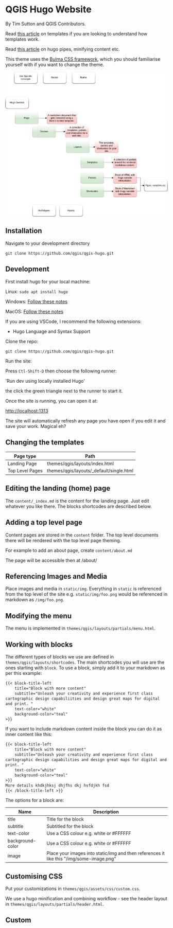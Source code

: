 # QGIS Hugo Website

By Tim Sutton and QGIS Contributors.

Read [this article](https://cloudcannon.com/blog/the-ultimate-guide-to-hugo-sections/) on templates if you are looking to understand how templates work.

Read [this article](https://www.regisphilibert.com/blog/2018/07/hugo-pipes-and-asset-processing-pipeline/) on hugo pipes, minifying content etc.

This theme uses the [Bulma CSS framework](https://bulma.io/), which you should familiarise
yourself with if you want to change the theme.

![Overview diagram](img/hugo-overview.drawio.png)

## Installation

Navigate to your development directory

```
git clone https://github.com/qgis/qgis-hugo.git
```

## Development

First install hugo for your local machine:

Linux: ``sudo apt install hugo``

Windows: [Follow these notes](https://gohugo.io/installation/windows/)

MacOS: [Follow these notes](https://gohugo.io/installation/macos/)

If you are using VSCode, I recommend the following extensions:

* Hugo Language and Syntax Support

Clone the repo:

```
git clone https://github.com/qgis/qgis-hugo.git
```

Run the site:

Press ```Ctl-Shift-D``` then choose the following runner:

'Run dev using locally installed Hugo'

the click the green triangle next to  the runner to start it.

Once the site is running, you can open it at:

<http://localhost:1313>

The site will automatically refresh any page you have open if you edit it and save your work. Magical eh?

## Changing the templates

Page type | Path
----------|---------------
Landing Page | themes/qgis/layouts/index.html
Top Level Pages | themes/qgis/layouts/_default/single.html

## Editing the landing (home) page

The ``content/_index.md`` is the content for the landing page. Just edit whatever you like there. The blocks shortcodes are described below.

## Adding a top level page

Content pages are stored in the ``content`` folder. The top level documents there will be rendered with the top level page theming.

For example to add an about page, create ``content/about.md``

The page will be accessible then at /about/

## Referencing Images and Media

Place images and media in ```static/img```. Everything in ```static``` is referenced
from the top level of the site e.g.  ```static/img/foo.png``` would be referenced in
markdown as ```/img/foo.png```.

## Modifying the menu

The menu is implemented in ```themes/qgis/layouts/partials/menu.html```.

## Working with blocks

The different types of blocks we use are defined in ```themes/qgis/layouts/shortcodes```. The main shortcodes you will use are the ones starting with ```block```. To use a block, simply add it to your markdown as per this example:

```
{{< block-title-left
    title="Block with more content"
    subtitle="Unleash your creativity and experience first class cartographic design capabiliities and design great maps for digital and print. "
    text-color="white"
    background-color="teal"
>}}
```

If you want to include markdown content inside the block you can do it as inner content like this:

```
{{< block-title-left
    title="Block with more content"
    subtitle="Unleash your creativity and experience first class cartographic design capabilities and design great maps for digital and print. "
    text-color="white"
    background-color="teal"
>}}
More details khdkjhksj dhjfhs dkj hsfdjkh fsd
{{< /block-title-left >}}
```

The options for a block are:

Name | Description
-----|-------------
title | Title for the block
subtitle | Subtitled for the block
text-color | Use a CSS colour e.g. white or #FFFFFF
background-color | Use a CSS colour e.g. white or #FFFFFF
image | Place your images into static/img and then references it like this "/img/some-image.png"

## Customising CSS

Put your customizations in ```themes/qgis/assets/css/custom.css```.

We use a hugo minification and combining  workflow - see the header layout in ```themes/qgis/layouts/partials/header.html```.

## Custom
